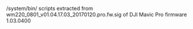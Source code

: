 /system/bin/ scripts extracted from wm220_0801_v01.04.17.03_20170120.pro.fw.sig of DJI Mavic Pro firmware 1.03.0400